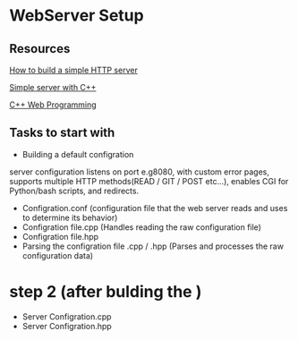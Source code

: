 # WebServer Setup
## Resources 

[How to build a simple HTTP server](https://medium.com/from-the-scratch/http-server-what-do-you-need-to-know-to-build-a-simple-http-server-from-scratch-d1ef8945e4fa)

[Simple server with C++](https://ncona.com/2019/04/building-a-simple-server-with-cpp/)

[C++ Web Programming](https://www.tutorialspoint.com/cplusplus/cpp_web_programming.htm)

## Tasks to start with 
* Building a default configration 
</p>server configuration listens on port e.g8080, with custom error pages, supports multiple HTTP methods(READ / GIT / POST etc...), enables CGI for Python/bash scripts, and redirects.</p>

* Configration.conf  (configuration file that the web server reads and uses to determine its behavior)
* Configration file.cpp (Handles reading the raw configuration file)
* Configration file.hpp
* Parsing the configration file .cpp / .hpp (Parses and processes the raw configuration data)

# step 2 (after bulding the )
* Server Configration.cpp
* Server Configration.hpp
